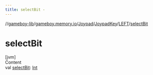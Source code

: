 ```yaml
---
title: selectBit -
---
```

//[gameboy-lib](../../../../index.md)/[gameboy.memory.io](../../../index.md)/[Joypad](../../index.md)/[JoypadKey](../index.md)/[LEFT](index.md)/[selectBit](select-bit.md)



# selectBit  
[jvm]  
Content  
val [selectBit](select-bit.md): [Int](https://kotlinlang.org/api/latest/jvm/stdlib/kotlin/-int/index.html)  



